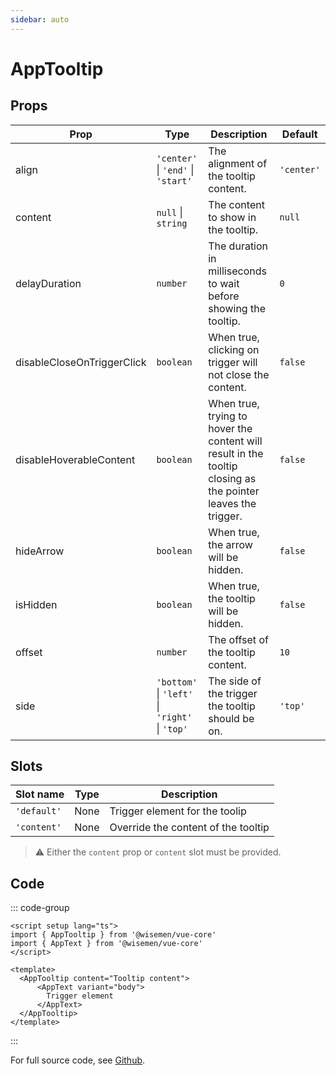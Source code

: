 ```yaml
---
sidebar: auto
---
```



# AppTooltip
<script setup>
import AppTooltipPlayground from '@docs/components/tooltip/AppTooltipPlayground.vue'
</script>

<AppTooltipPlayground/>


## Props

| Prop                       | Type                                                                         | Description                                                        | Default     |
| -------------------------- | -----------------------------------------------------------------------------| ------------------------------------------------------------------ | ----------- |
| align                      | `'center'` \| `'end'` \| `'start'`                                           | The alignment of the tooltip content.                              | `'center'`  |
| content                    | `null` \| `string`                                                           | The content to show in the tooltip.                                | `null`      |
| delayDuration              | `number`                                                                     | The duration in milliseconds to wait before showing the tooltip.   | `0`         |
| disableCloseOnTriggerClick | `boolean`                                                                    | When true, clicking on trigger will not close the content.         | `false`     |
| disableHoverableContent    | `boolean`                                                                    | When true, trying to hover the content will result in the tooltip closing as the pointer leaves the trigger.| `false`  |
| hideArrow                  | `boolean`                                                                    | When true, the arrow will be hidden.                               | `false`     |
| isHidden                   | `boolean`                                                                    | When true, the tooltip will be hidden.                             | `false`     |
| offset                     | `number`                                                                     | The offset of the tooltip content.                                 | `10`        |
| side                       | `'bottom'` \| `'left'` \| `'right'` \| `'top'`                               | The side of the trigger the tooltip should be on.                  | `'top'`     |


## Slots

| Slot name | Type | Description                         |
| --------- | ---- | ----------------------------------- |
|`'default'`| None | Trigger element for the toolip      |
|`'content'`| None | Override the content of the tooltip |

> ⚠️ Either the `content` prop or `content` slot must be provided.


## Code

::: code-group
```vue [Usage]
<script setup lang="ts">
import { AppTooltip } from '@wisemen/vue-core'
import { AppText } from '@wisemen/vue-core'
</script>
  
<template>
  <AppTooltip content="Tooltip content">
      <AppText variant="body">
        Trigger element     
      </AppText>
  </AppTooltip>
</template>
```
:::

For full source code, see [Github](https://github.com/wisemen-digital/vue-core/blob/main/packages/components/src/components/tooltip/AppTooltip.vue).